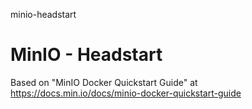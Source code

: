 minio-headstart
# MinIO - Headstart

Based on "MinIO Docker Quickstart Guide" at https://docs.min.io/docs/minio-docker-quickstart-guide

